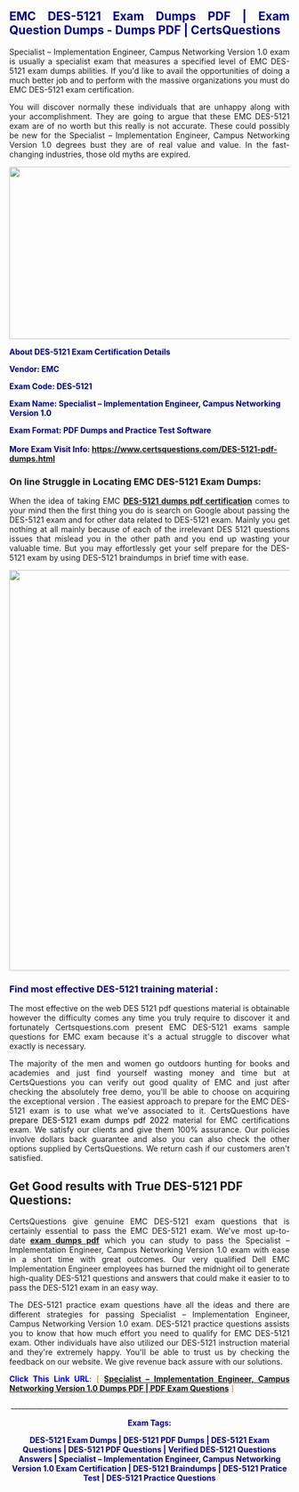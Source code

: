 <h2 style="text-align: justify;"><span style="color: #000080;">EMC DES-5121 Exam Dumps PDF | Exam Question Dumps - Dumps PDF | CertsQuestions</span></h2>
<p style="text-align: justify;">Specialist – Implementation Engineer, Campus Networking Version 1.0 exam is usually a specialist exam that measures a specified level of EMC  DES-5121 exam dumps abilities. If you'd like to avail the opportunities of doing a much better job and to perform with the massive organizations you must do EMC DES-5121 exam certification.</p>
<p style="text-align: justify;">You will discover normally these individuals that are unhappy along with your accomplishment. They are going to argue that these EMC  DES-5121 exam are of no worth but this really is not accurate. These could possibly be new for the Specialist – Implementation Engineer, Campus Networking Version 1.0 degrees bust they are of real value and value. In the fast-changing industries, those old myths are expired.</p>
<p><img style="display: block; margin-left: auto; margin-right: auto;" src="https://i.imgur.com/eaP4ae9.png" width="840" height="310" /></p>
<p><span style="color: #000080;"><strong>About DES-5121 Exam Certification Details</strong></span></p>
<p><span style="color: #000080;"><strong>Vendor: EMC<br /></strong></span></p>
<p><span style="color: #000080;"><strong>Exam Code: DES-5121</strong></span></p>
<p><span style="color: #000080;"><strong>Exam Name: Specialist – Implementation Engineer, Campus Networking Version 1.0</strong></span></p>
<p><span style="color: #000080;"><strong>Exam Format: PDF Dumps and Practice Test Software<br /><br />More Exam Visit Info: <span style="color: #ff6600;"><a href="https://www.certsquestions.com/DES-5121-pdf-dumps.html">https://www.certsquestions.com/DES-5121-pdf-dumps.html</a></span></strong></span></p>
<h3>On line Struggle in Locating EMC DES-5121 Exam Dumps:</h3>
<p style="text-align: justify;">When the idea of taking EMC <a href="https://www.certsquestions.com/DES-5121-pdf-dumps.html"><strong> DES-5121 dumps pdf certification</strong></a> comes to your mind then the first thing you do is search on Google about passing the DES-5121 exam and for other data related to DES-5121 exam. Mainly you get nothing at all mainly because of each of the irrelevant DES 5121 questions issues that mislead you in the other path and you end up wasting your valuable time. But you may effortlessly get your self prepare for the DES-5121 exam by using DES-5121 braindumps in brief time with ease.</p>
<p><a href="https://www.certsquestions.com/DES-5121-pdf-dumps.html"><img style="display: block; margin-left: auto; margin-right: auto;" src="https://i.imgur.com/pxhoKQ2.png" width="720" /></a></p>
<h3><span style="color: #000080;">Find most effective  DES-5121 training material :</span></h3>
<p style="text-align: justify;">The most effective on the web DES 5121 pdf questions material is obtainable however the difficulty comes any time you truly require to discover it and fortunately Certsquestions.com present EMC DES-5121 exams sample questions for EMC  exam because it's a actual struggle to discover what exactly is necessary.</p>
<p style="text-align: justify;">The majority of the men and women go outdoors hunting for books and academies and just find yourself wasting money and time but at CertsQuestions you can verify out good quality of EMC  and just after checking the absolutely free demo, you'll be able to choose on acquiring the exceptional version . The easiest approach to prepare for the EMC DES-5121 exam is to use what we've associated to it. CertsQuestions have <span style="color: #000000;">prepare DES-5121 exam dumps pdf 2022</span> material for EMC certifications exam. We satisfy our clients and give them 100% assurance. Our policies involve dollars back guarantee and also you can also check the other options supplied by CertsQuestions. We return cash if our customers aren't satisfied.</p>
<h2>Get Good results with True DES-5121 PDF Questions:</h2>
<p style="text-align: justify;">CertsQuestions give genuine EMC DES-5121 exam questions that is certainly essential to pass the EMC  DES-5121 exam. We've most up-to-date<strong>&nbsp;<a href="https://www.certsquestions.com/">exam dumps pdf</a></strong>&nbsp;which you can study to pass the Specialist – Implementation Engineer, Campus Networking Version 1.0 exam with ease in a short time with great outcomes. Our very qualified Dell EMC Implementation Engineer employees has burned the midnight oil to generate high-quality DES-5121 questions and answers that could make it easier to to pass the DES-5121 exam in an easy way.</p>
<p style="text-align: justify;">The DES-5121 practice exam questions have all the ideas and there are different strategies for passing Specialist – Implementation Engineer, Campus Networking Version 1.0 exam. DES-5121 practice questions assists you to know that how much effort you need to qualify for EMC  DES-5121 exam. Other individuals have also utilized our DES-5121 instruction material and they're extremely happy. You'll be able to trust us by checking the feedback on our website. We give revenue back assure with our solutions.</p>
<p style="text-align: justify;"><span style="color: #0000ff;"><strong>Click This Link URL</strong>:</span> <span style="color: #ff6600;">[ <strong><a href="https://www.certsquestions.com/dell-emc-implementation-engineer-certification.html">Specialist – Implementation Engineer, Campus Networking Version 1.0 Dumps PDF | PDF Exam Questions</a></strong> ]</span></p>
<p style="text-align: center;">______________________________________________________________________________</p>
<p style="text-align: center;"><span style="color: #000080;"><strong>Exam Tags:</strong></span></p>
<p style="text-align: center;"><span style="color: #000080;"><strong>DES-5121 Exam Dumps | DES-5121 PDF Dumps | DES-5121 Exam Questions | DES-5121 PDF Questions | Verified DES-5121 Questions Answers | Specialist – Implementation Engineer, Campus Networking Version 1.0 Exam Certification | DES-5121 Braindumps | DES-5121 Pratice Test | DES-5121 Practice Questions</strong></span></p>
